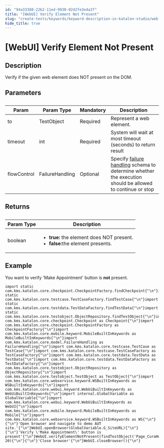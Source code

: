 ```yaml
---
id: "94a33380-22b2-11ed-9930-0242fe3e4a3f"
title: "[WebUI] Verify Element Not Present"
slug: "create-tests/keywords/keyword-description-in-katalon-studio/web-ui-keywords/webui-verify-element-not-present"
hide_title: true
---
```


# <a id="id_0" class="anchor_top_offset"/><a id="ariaid-title1" class="anchor_top_offset"/>[WebUI] Verify Element Not Present


## <a id="id_0__id_1" class="anchor_top_offset"/>Description

              
<p xmlns="http://www.w3.org/1999/xhtml" className="p">Verify if the given web element does NOT present on the DOM.</p> 
      

## <a id="id_0__id_2" class="anchor_top_offset"/>Parameters

              
<table xmlns="http://www.w3.org/1999/xhtml" className="table anchor_top_offset" id="id_0__51485e63-6289-4d2d-8034-616b7cfafdf8"><caption /><thead className="thead"><tr className><th className="entry anchor_top_offset" id="id_0__51485e63-6289-4d2d-8034-616b7cfafdf8__entry__1">Param</th><th className="entry anchor_top_offset" id="id_0__51485e63-6289-4d2d-8034-616b7cfafdf8__entry__2">Param Type</th><th className="entry anchor_top_offset" id="id_0__51485e63-6289-4d2d-8034-616b7cfafdf8__entry__3">Mandatory</th><th className="entry anchor_top_offset" id="id_0__51485e63-6289-4d2d-8034-616b7cfafdf8__entry__4">Description</th></tr></thead><tbody className="tbody"><tr className><td className="entry" headers="id_0__51485e63-6289-4d2d-8034-616b7cfafdf8__entry__1 id_0__51485e63-6289-4d2d-8034-616b7cfafdf8__entry__2 id_0__51485e63-6289-4d2d-8034-616b7cfafdf8__entry__3 id_0__51485e63-6289-4d2d-8034-616b7cfafdf8__entry__4 ">to</td><td className="entry" headers="id_0__51485e63-6289-4d2d-8034-616b7cfafdf8__entry__1 id_0__51485e63-6289-4d2d-8034-616b7cfafdf8__entry__2 id_0__51485e63-6289-4d2d-8034-616b7cfafdf8__entry__3 id_0__51485e63-6289-4d2d-8034-616b7cfafdf8__entry__4 ">TestObject</td><td className="entry" headers="id_0__51485e63-6289-4d2d-8034-616b7cfafdf8__entry__1 id_0__51485e63-6289-4d2d-8034-616b7cfafdf8__entry__2 id_0__51485e63-6289-4d2d-8034-616b7cfafdf8__entry__3 id_0__51485e63-6289-4d2d-8034-616b7cfafdf8__entry__4 ">Required</td><td className="entry" headers="id_0__51485e63-6289-4d2d-8034-616b7cfafdf8__entry__1 id_0__51485e63-6289-4d2d-8034-616b7cfafdf8__entry__2 id_0__51485e63-6289-4d2d-8034-616b7cfafdf8__entry__3 id_0__51485e63-6289-4d2d-8034-616b7cfafdf8__entry__4 ">Represent a web element.</td></tr><tr className><td className="entry" headers="id_0__51485e63-6289-4d2d-8034-616b7cfafdf8__entry__1 id_0__51485e63-6289-4d2d-8034-616b7cfafdf8__entry__2 id_0__51485e63-6289-4d2d-8034-616b7cfafdf8__entry__3 id_0__51485e63-6289-4d2d-8034-616b7cfafdf8__entry__4 ">timeout</td><td className="entry" headers="id_0__51485e63-6289-4d2d-8034-616b7cfafdf8__entry__1 id_0__51485e63-6289-4d2d-8034-616b7cfafdf8__entry__2 id_0__51485e63-6289-4d2d-8034-616b7cfafdf8__entry__3 id_0__51485e63-6289-4d2d-8034-616b7cfafdf8__entry__4 ">int</td><td className="entry" headers="id_0__51485e63-6289-4d2d-8034-616b7cfafdf8__entry__1 id_0__51485e63-6289-4d2d-8034-616b7cfafdf8__entry__2 id_0__51485e63-6289-4d2d-8034-616b7cfafdf8__entry__3 id_0__51485e63-6289-4d2d-8034-616b7cfafdf8__entry__4 ">Required</td><td className="entry" headers="id_0__51485e63-6289-4d2d-8034-616b7cfafdf8__entry__1 id_0__51485e63-6289-4d2d-8034-616b7cfafdf8__entry__2 id_0__51485e63-6289-4d2d-8034-616b7cfafdf8__entry__3 id_0__51485e63-6289-4d2d-8034-616b7cfafdf8__entry__4 ">System will wait at most timeout (seconds) to return         result</td></tr><tr className><td className="entry" headers="id_0__51485e63-6289-4d2d-8034-616b7cfafdf8__entry__1 id_0__51485e63-6289-4d2d-8034-616b7cfafdf8__entry__2 id_0__51485e63-6289-4d2d-8034-616b7cfafdf8__entry__3 id_0__51485e63-6289-4d2d-8034-616b7cfafdf8__entry__4 ">flowControl</td><td className="entry" headers="id_0__51485e63-6289-4d2d-8034-616b7cfafdf8__entry__1 id_0__51485e63-6289-4d2d-8034-616b7cfafdf8__entry__2 id_0__51485e63-6289-4d2d-8034-616b7cfafdf8__entry__3 id_0__51485e63-6289-4d2d-8034-616b7cfafdf8__entry__4 ">FailureHandling</td><td className="entry" headers="id_0__51485e63-6289-4d2d-8034-616b7cfafdf8__entry__1 id_0__51485e63-6289-4d2d-8034-616b7cfafdf8__entry__2 id_0__51485e63-6289-4d2d-8034-616b7cfafdf8__entry__3 id_0__51485e63-6289-4d2d-8034-616b7cfafdf8__entry__4 ">Optional</td><td className="entry" headers="id_0__51485e63-6289-4d2d-8034-616b7cfafdf8__entry__1 id_0__51485e63-6289-4d2d-8034-616b7cfafdf8__entry__2 id_0__51485e63-6289-4d2d-8034-616b7cfafdf8__entry__3 id_0__51485e63-6289-4d2d-8034-616b7cfafdf8__entry__4 ">Specify <a className="xref" href="/maintain/configure-failure-handling-settings-in-katalon-studio">failure handling</a> schema to         determine whether the execution should be allowed to continue or         stop</td></tr></tbody></table> 
      

## <a id="id_0__id_3" class="anchor_top_offset"/>Returns

              
<table xmlns="http://www.w3.org/1999/xhtml" className="table anchor_top_offset" id="id_0__9ff1279d-735c-4c2b-9ff0-75389f14e0bd"><caption /><thead className="thead"><tr className><th className="entry anchor_top_offset" id="id_0__9ff1279d-735c-4c2b-9ff0-75389f14e0bd__entry__1">Param Type</th><th className="entry anchor_top_offset" id="id_0__9ff1279d-735c-4c2b-9ff0-75389f14e0bd__entry__2">Description</th></tr></thead><tbody className="tbody"><tr className><td className="entry" headers="id_0__9ff1279d-735c-4c2b-9ff0-75389f14e0bd__entry__1 id_0__9ff1279d-735c-4c2b-9ff0-75389f14e0bd__entry__2 ">boolean</td><td className="entry" headers="id_0__9ff1279d-735c-4c2b-9ff0-75389f14e0bd__entry__1 id_0__9ff1279d-735c-4c2b-9ff0-75389f14e0bd__entry__2 ">         <ul className="ul"><li className="li">             <strong className="ph b">true:</strong> the element does NOT present.</li><li className="li">             <strong className="ph b">false:</strong>the element presents.</li></ul>       </td></tr></tbody></table> 
      

## <a id="id_0__id_4" class="anchor_top_offset"/>Example

              
<p xmlns="http://www.w3.org/1999/xhtml" className="p">You want to verify 'Make Appointment' button   is <strong className="ph b">not</strong> present.</p> 
              
<pre xmlns="http://www.w3.org/1999/xhtml" className="pre codeblock"><code>import static com.kms.katalon.core.checkpoint.CheckpointFactory.findCheckpoint{"\n"}import static com.kms.katalon.core.testcase.TestCaseFactory.findTestCase{"\n"}import static com.kms.katalon.core.testdata.TestDataFactory.findTestData{"\n"}import static com.kms.katalon.core.testobject.ObjectRepository.findTestObject{"\n"}import com.kms.katalon.core.checkpoint.Checkpoint as Checkpoint{"\n"}import com.kms.katalon.core.checkpoint.CheckpointFactory as CheckpointFactory{"\n"}import com.kms.katalon.core.mobile.keyword.MobileBuiltInKeywords as MobileBuiltInKeywords{"\n"}import com.kms.katalon.core.model.FailureHandling as FailureHandling{"\n"}import com.kms.katalon.core.testcase.TestCase as TestCase{"\n"}import com.kms.katalon.core.testcase.TestCaseFactory as TestCaseFactory{"\n"}import com.kms.katalon.core.testdata.TestData as TestData{"\n"}import com.kms.katalon.core.testdata.TestDataFactory as TestDataFactory{"\n"}import com.kms.katalon.core.testobject.ObjectRepository as ObjectRepository{"\n"}import com.kms.katalon.core.testobject.TestObject as TestObject{"\n"}import com.kms.katalon.core.webservice.keyword.WSBuiltInKeywords as WSBuiltInKeywords{"\n"}import com.kms.katalon.core.webui.keyword.WebUiBuiltInKeywords as WebUiBuiltInKeywords{"\n"}import internal.GlobalVariable as GlobalVariable{"\n"}import com.kms.katalon.core.webui.keyword.WebUiBuiltInKeywords as WebUI{"\n"}import com.kms.katalon.core.mobile.keyword.MobileBuiltInKeywords as Mobile{"\n"}import com.kms.katalon.core.webservice.keyword.WSBuiltInKeywords as WS{"\n"}{"\n"}'Open browser and navigate to demo AUT site.'{"\n"}WebUI.openBrowser(GlobalVariable.G_SiteURL){"\n"}{"\n"}'Verify \'Make Appointment\' button is present'{"\n"}WebUI.verifyElementNotPresent(findTestObject('Page_CuraHomepage/btn_MakeAppointment'), 20){"\n"}{"\n"}'Close browser'{"\n"}WebUI.closeBrowser(){"\n"}</code></pre> 
            
